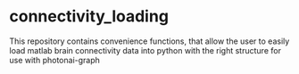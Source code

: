 # connectivity_loading
This repository contains convenience functions, that allow the user to easily load matlab brain connectivity data into python with the right structure for use with photonai-graph
